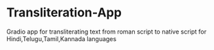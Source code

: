 # Transliteration-App
Gradio app for transliterating text from roman script to native script for Hindi,Telugu,Tamil,Kannada languages
